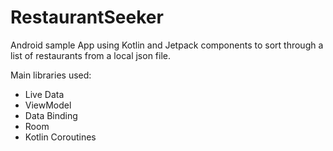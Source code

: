 # RestaurantSeeker

Android sample App using Kotlin and Jetpack components to sort through a list of restaurants from a local json file.

Main libraries used:
- Live Data
- ViewModel
- Data Binding 
- Room
- Kotlin Coroutines

